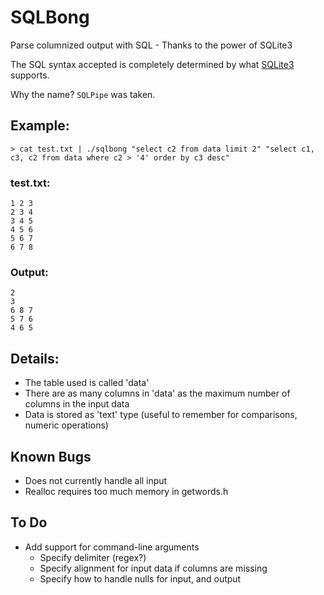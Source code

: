 
SQLBong
=======


Parse columnized output with SQL - Thanks to the power of SQLite3

The SQL syntax accepted is completely determined by what <a href="http://www.sqlite.org/">SQLite3</a> supports.

Why the name? `SQLPipe` was taken.

## Example:

    > cat test.txt | ./sqlbong "select c2 from data limit 2" "select c1, c3, c2 from data where c2 > '4' order by c3 desc"

### test.txt:

    1 2 3
    2 3 4
    3 4 5
    4 5 6
    5 6 7
    6 7 8

### Output:

    2
    3
    6 8 7
    5 7 6
    4 6 5

Details:
--------

* The table used is called 'data'
* There are as many columns in 'data' as the maximum number of columns in the input data
* Data is stored as 'text' type (useful to remember for comparisons, numeric operations)

Known Bugs
----------

* Does not currently handle all input
* Realloc requires too much memory in getwords.h

To Do
-----

* Add support for command-line arguments
  - Specify delimiter (regex?)
  - Specify alignment for input data if columns are missing
  - Specify how to handle nulls for input, and output
